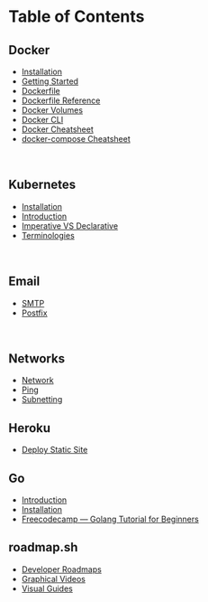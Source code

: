 # Table of Contents

## Docker
* [Installation](docker/Installation.md)
* [Getting Started](docker/GettingStarted.md)
* [Dockerfile](docker/Docker-file.md)
* [Dockerfile Reference](docker/DockerfileReference.md)
* [Docker Volumes](docker/Volumes.md)
* [Docker CLI](docker/CLI.md)
* [Docker Cheatsheet](docker/Docker-Cheatsheet.md)
* [docker-compose Cheatsheet](docker/Docker-Compose-Cheatsheet.md)

<br />

## Kubernetes
* [Installation](kubernetes/Installation.md)
* [Introduction](kubernetes/Introduction.md)
* [Imperative VS Declarative](kubernetes/ImperativeVSDeclarative.md)
* [Terminologies](kubernetes/Terms.md)

<br />

## Email
* [SMTP](email/SMTP.md)
* [Postfix](email/Postfix.md)

<br />

## Networks
* [Network](networks/Network.md)
* [Ping](networks/Ping.md)
* [Subnetting](networks/Subnetting.md)


## Heroku
* [Deploy Static Site](heroku/Deploy-Static-Site.md)

## Go
* [Introduction](go-lang/Introduction.md)
* [Installation](go-lang/Installation.md)
* [Freecodecamp — Golang Tutorial for Beginners](https://github.com/rmarasigan/freecodecamp#golang-tutorial-for-beginners)

## roadmap.sh
* [Developer Roadmaps](https://roadmap.sh/)
* [Graphical Videos](https://roadmap.sh/watch)
* [Visual Guides](https://roadmap.sh/guides)